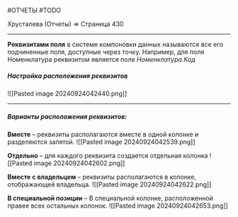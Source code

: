 #ОТЧЕТЫ #TODO 

Хрусталева (Отчеты) => Страница 430

---

**Реквизитами поля** в системе компоновки данных называются все его подчиненные поля, доступные через точку. Например, для поля Номенклатура реквизитом является поле *Номенклатура.Код*

##### Настройка расположения реквизитов
![[Pasted image 20240924042440.png]]

---
##### Варианты расположения реквизитов:

**Вместе** – реквизиты располагаются вместе в одной колонке и разделяются запятой.
![[Pasted image 20240924042539.png]]

**Отдельно** – для каждого реквизита создается отдельная колонка
![[Pasted image 20240924042602.png]]

**Вместе с владельцем** – реквизиты располагаются в колонке, отображающей владельца.
![[Pasted image 20240924042622.png]]

**В специальной позиции** – В специальной колонке, расположенной правее всех остальных колонок.
![[Pasted image 20240924042653.png]]